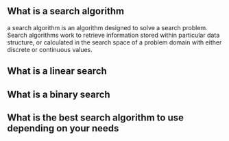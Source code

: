 ## What is a search algorithm
 a search algorithm is an algorithm designed to solve a search problem.
Search algorithms work to retrieve information stored within particular data
structure, or calculated in the search space of a problem domain 
with either discrete or continuous values.
## What is a linear search
## What is a binary search
## What is the best search algorithm to use depending on your needs
